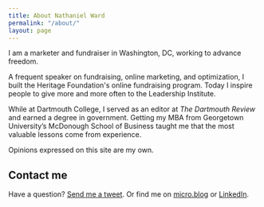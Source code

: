 ```yaml
---
title: About Nathaniel Ward
permalink: "/about/"
layout: page
---
```


I am a marketer and fundraiser in Washington, DC, working to advance freedom.

A frequent speaker on fundraising, online marketing, and optimization, I built the Heritage Foundation's online fundraising program. Today I inspire people to give more and more often to the Leadership Institute.

While at Dartmouth College, I served as an editor at *The Dartmouth Review* and earned a degree in government. Getting my MBA from Georgetown University’s McDonough School of Business taught me that the most valuable lessons come from experience.

Opinions expressed on this site are my own.

## Contact me

Have a question? [Send me a tweet][2]. Or find me on [micro.blog][3] or [LinkedIn][4]. 

 [1]: http://www.dartreview.com/ "The Dartmouth Review"
 [2]: https://twitter.com/?status=Hey,%20@nathanielward%20 "@ me"
 [3]: https://nathanielward.micro.blog "Microbloggery"
 [4]: http://www.linkedin.com/in/nathanieleward/ "Not as bad as Facebook"
